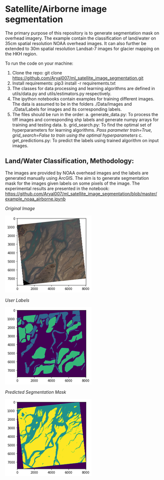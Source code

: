 # Satellite/Airborne image segmentation 

The primary purpose of this repository is to generate segmentation mask on overhead imagery. The example contain the classification of land/water on 35cm spatial resolution NOAA overhead images. It can also further be extended to 30m spatial resolution Landsat-7 images for glacier mapping on the HKH region.

To run the code on your machine:

1. Clone the repo: git clone https://github.com/Aryal007/ml_satellite_image_segmentation.git
2. Install requirements: pip3 install -r requirements.txt
3. The classes for data processing and learning algorithms are defined in utils/data.py and utils/estimators.py respectively. 
4. The ipython notebooks contain examples for training different images. The data is assumed to be in the folders ./Data/Images and ./Data/Labels for images and its corresponding labels.
5. The files should be run in the order:
    a. generate_data.py: To process the tiff images and corresponding shp labels and generate numpy arrays for training and testing data.
    b. grid_search.py: To find the optimal set of hyperparameters for learning algorithms. _Pass parameter train=True, grid_search=False to train using the optimal hyperparameters_
    c. get_predictions.py: To predict the labels using trained algorithm on input images.

## Land/Water Classification, Methodology: 

The images are provided by NOAA overhead images and the labels are generated manually using ArcGIS. The aim is to generate segmentation mask for the images given labels on some pixels of the image. The experimental results are presented in the notebook: https://github.com/Aryal007/ml_satellite_image_segmentation/blob/master/example_noaa_airborne.ipynb

_Original Image_

![original_image](./images/image.png)

_User Labels_

![labels](./images/mask.png)

_Predicted Segmentation Mask_

![predictions](./images/predicted.png)
